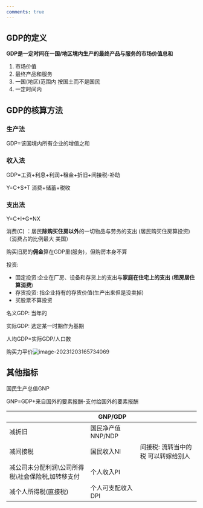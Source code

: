 ```yaml
---
comments: true
---
```

## GDP的定义

**GDP是一定时间在一国/地区境内生产的最终产品与服务的市场价值总和**

1. 市场价值
2. 最终产品和服务
3. 一国(地区)范围内   按国土而不是国民
4. 一定时间内

## GDP的核算方法

###  生产法

GDP=该国境内所有企业的增值之和

### 收入法

GDP=工资+利息+利润+租金+折旧+间接税-补助

Y=C+S+T  消费+储蓄+税收

### 支出法

Y=C+I+G+NX

消费(C) ：居民**除购买住房以外**的一切物品与劳务的支出 (居民购买住房算投资)  （消费占的比例最大  美国）

购买旧房的**佣金**算在GDP里(服务)，但购房本身不算

投资:

- 固定投资:企业在厂房、设备和存货上的支出与**家庭在住宅上的支出**  (**租房居住算消费**)
- 存货投资: 指企业持有的存货价值(生产出来但是没卖掉)
- 买股票不算投资



名义GDP: 当年的  

实际GDP: 选定某一时期作为基期

人均GDP=实际GDP/人口数

购买力平价![image-20231203165734069](C:\Users\19808\AppData\Roaming\Typora\typora-user-images\image-20231203165734069.png)

## 其他指标



国民生产总值GNP

GNP=GDP+来自国外的要素报酬-支付给国外的要素报酬

|                                                   | GNP/GDP            |                                      |
| ------------------------------------------------- | ------------------ | ------------------------------------ |
| 减折旧                                            | 国民净产值 NNP/NDP |                                      |
| 减间接税                                          | 国民收入NI         | 间接税: 流转当中的税  可以转嫁给别人 |
| 减公司未分配利润\公司所得税\社会保险税,加转移支付 | 个人收入PI         |                                      |
| 减个人所得税(直接税)                              | 个人可支配收入DPI  |                                      |

